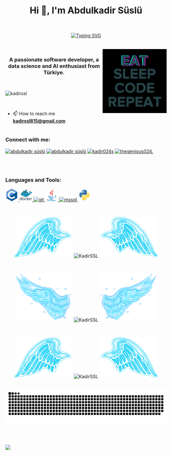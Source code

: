 <h1 align="center">Hi 👋, I'm Abdulkadir Süslü</h1> <br><br>

<div align="center">
 <a href="https://github.com/KadirSSL">
  <img src="https://readme-typing-svg.demolab.com?font=Fira+Code&size=28&duration=3000&pause=500&center=true&vCenter=true&width=435&lines=%e2%9c%a8+Kadir+Süslü+%e2%9c%a8;%f0%9f%93%9a+Data+Scientist+%f0%9f%92%bb;Welcome+To+My+Profile+%f0%9f%91%80" alt="Typing SVG" />
 </a>
</div>
          <br><br>
          
<img src="https://github.com/KadirSSL/KadirSSL/blob/main/EatSleepCodeRepeat.gif" alt="Coding" width=200 height=200 align="right">


<h3 align="center">A passionate software developer, a data science and AI enthusiast from Türkiye.</h3> <br>

<p align="left"> <img src="https://komarev.com/ghpvc/?username=kadirssl&label=Profile%20views&color=0e75b6&style=flat" alt="kadirssl" /> </p>
<br>

- 📫 How to reach me **kadirssl815@gmail.com** <br><br>

<h3 align="left">Connect with me:</h3>
<p align="left">
<a href="https://linkedin.com/in/abdulkadir süslü" target="blank"><img align="center" src="https://raw.githubusercontent.com/rahuldkjain/github-profile-readme-generator/master/src/images/icons/Social/linked-in-alt.svg" alt="abdulkadir süslü" height="30" width="40" /></a>
<a href="https://kaggle.com/abdulkadir süslü" target="blank"><img align="center" src="https://raw.githubusercontent.com/rahuldkjain/github-profile-readme-generator/master/src/images/icons/Social/kaggle.svg" alt="abdulkadir süslü" height="30" width="40" /></a>
<a href="https://instagram.com/kadir024s" target="blank"><img align="center" src="https://raw.githubusercontent.com/rahuldkjain/github-profile-readme-generator/master/src/images/icons/Social/instagram.svg" alt="kadir024s" height="30" width="40" /></a>
<a href="https://www.youtube.com/c/thegenious024." target="blank"><img align="center" src="https://raw.githubusercontent.com/rahuldkjain/github-profile-readme-generator/master/src/images/icons/Social/youtube.svg" alt="thegenious024." height="30" width="40" /></a>
</p>
<br><br>

<h3 align="left">Languages and Tools:</h3>
<p align="left"> <a href="https://www.cprogramming.com/" target="_blank" rel="noreferrer"> <img src="https://raw.githubusercontent.com/devicons/devicon/master/icons/c/c-original.svg" alt="c" width="40" height="40"/> </a> <a href="https://www.docker.com/" target="_blank" rel="noreferrer"> <img src="https://raw.githubusercontent.com/devicons/devicon/master/icons/docker/docker-original-wordmark.svg" alt="docker" width="40" height="40"/> </a> <a href="https://git-scm.com/" target="_blank" rel="noreferrer"> <img src="https://www.vectorlogo.zone/logos/git-scm/git-scm-icon.svg" alt="git" width="40" height="40"/> </a> <a href="https://www.java.com" target="_blank" rel="noreferrer"> <img src="https://raw.githubusercontent.com/devicons/devicon/master/icons/java/java-original.svg" alt="java" width="40" height="40"/> </a> <a href="https://www.microsoft.com/en-us/sql-server" target="_blank" rel="noreferrer"> <img src="https://www.svgrepo.com/show/303229/microsoft-sql-server-logo.svg" alt="mssql" width="40" height="40"/> </a> <a href="https://www.python.org" target="_blank" rel="noreferrer"> <img src="https://raw.githubusercontent.com/devicons/devicon/master/icons/python/python-original.svg" alt="python" width="40" height="40"/> </a> </p>

 <br />
 
  <p align="center">
  <a>
    <img heigth="160" width="182" src="https://github.com/KadirSSL/KadirSSL/blob/main/Bird%20Wing%20Bottom%20Left.png">
      <img align="center" src="https://github-readme-stats.vercel.app/api?username=KadirSSL&theme=material-palenight&hide_border=false&include_all_commits=false&count_private=false" alt="KadirSSL" />
    <img heigth="160" width="182" src="https://github.com/KadirSSL/KadirSSL/blob/main/Bird%20Wing%20Bottom%20Right.png">
  </a>
</p>

  
<br />


 
 <p align="center">
  <a>
    <img heigth="160" width="182" src="https://github.com/KadirSSL/KadirSSL/blob/main/Bird%20Wing%20Left.png">
    <img align="center" src="https://github-readme-streak-stats.herokuapp.com/?user=KadirSSL&theme=material-palenight&hide_border=false" alt="KadirSSL" width="55%" />
    <img heigth="160" width="182" src="https://github.com/KadirSSL/KadirSSL/blob/main/Bird%20Wing%20Right.png">
  </a>
</p>
 

 
 <br />
 
  
  
  <p align="center">
  <a>
    <img heigth="160" width="182" src="https://github.com/KadirSSL/KadirSSL/blob/main/Bird%20Wing%20Bottom%20Left.png">
    <img align="center" src="https://github-readme-stats.vercel.app/api/top-langs/?username=KadirSSL&theme=material-palenight&hide_border=false&include_all_commits=false&count_private=false&layout=compact" alt="KadirSSL" />
    <img heigth="160" width="182" src="https://github.com/KadirSSL/KadirSSL/blob/main/Bird%20Wing%20Bottom%20Right.png">
  </a>
</p>
 
  
  




<br />



<picture>
  <source media="(prefers-color-scheme: dark)" srcset="https://raw.githubusercontent.com/KadirSSL/KadirSSL/output/github-contribution-grid-snake-dark.svg">
  <source media="(prefers-color-scheme: light)" srcset="https://raw.githubusercontent.com/KadirSSL/KadirSSL/output/github-contribution-grid-snake.svg">
  <img alt="github contribution grid snake animation" src="https://raw.githubusercontent.com/KadirSSL/KadirSSL/output/github-contribution-grid-snake.svg">
</picture>

<br /><br />

![](https://github-profile-trophy.vercel.app/?username=KadirSSL&theme=dracula&no-frame=false&no-bg=false&margin-w=4)


<br />


